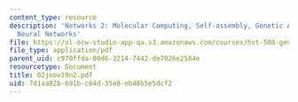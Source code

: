 ```yaml
---
content_type: resource
description: 'Networks 2: Molecular Computing, Self-assembly, Genetic Algorithms,
  Neural Networks'
file: https://ol-ocw-studio-app-qa.s3.amazonaws.com/courses/hst-508-genomics-and-computational-biology-fall-2002/7d1aa92b691bc64d35e8eb48b5e5dcf2_02jnov19n2.pdf
file_type: application/pdf
parent_uid: c970ffda-00d6-3214-7442-de7026e2584e
resourcetype: Document
title: 02jnov19n2.pdf
uid: 7d1aa92b-691b-c64d-35e8-eb48b5e5dcf2
---
```

